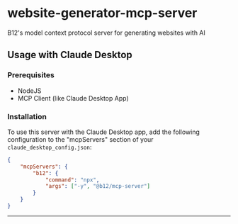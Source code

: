 # website-generator-mcp-server
B12's model context protocol server for generating websites with AI

## Usage with Claude Desktop

### Prerequisites

-   NodeJS
-   MCP Client (like Claude Desktop App)

### Installation

To use this server with the Claude Desktop app, add the following configuration to the "mcpServers" section of your `claude_desktop_config.json`:

```json
{
    "mcpServers": {
        "b12": {
            "command": "npx",
            "args": ["-y", "@b12/mcp-server"]
        }
    }
}
```
****
